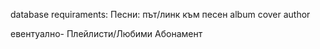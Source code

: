 database requiraments:
Песни:
път/линк към песен
album cover
author

евентуално-
Плейлисти/Любими
Абонамент
